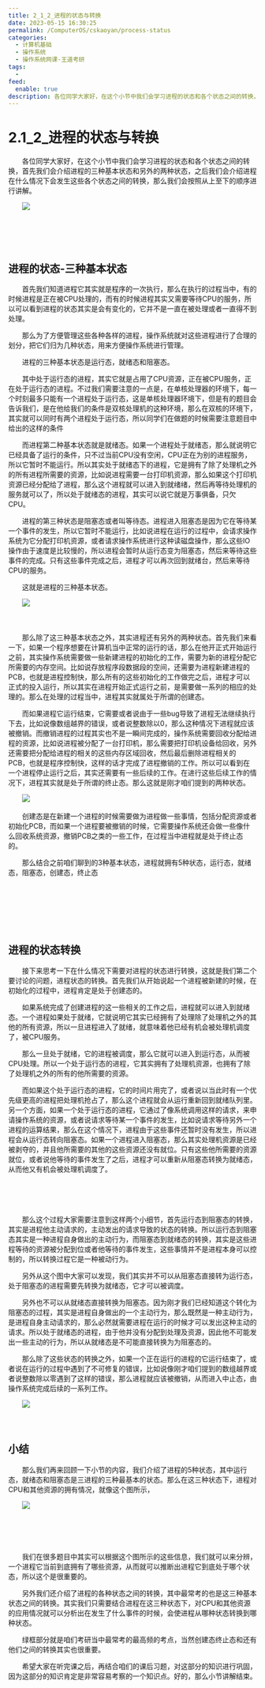 ```yaml
---
title: 2_1_2_进程的状态与转换
date: 2023-05-15 16:30:25
permalink: /ComputerOS/cskaoyan/process-status
categories:
  - 计算机基础
  - 操作系统
  - 操作系统网课-王道考研
tags:
  - 
feed:
  enable: true
description: 各位同学大家好，在这个小节中我们会学习进程的状态和各个状态之间的转换，首先我们会介绍进程的三种基本状态和另外的两种状态，之后我们会介绍进程在什么情况下会发生这些各个状态之间的转换，那么我们会按照从上至下的顺序进行讲解。
---
```

# 2.1_2_进程的状态与转换

　　各位同学大家好，在这个小节中我们会学习进程的状态和各个状态之间的转换，首先我们会介绍进程的三种基本状态和另外的两种状态，之后我们会介绍进程在什么情况下会发生这些各个状态之间的转换，那么我们会按照从上至下的顺序进行讲解。
<!-- more -->
　　![](https://image.peterjxl.com/blog/image-20221005101457-lut3kxb.png)

　　‍

　　‍

## 进程的状态-三种基本状态

　　首先我们知道进程它其实就是程序的一次执行，那么在执行的过程当中，有的时候进程是正在被CPU处理的，而有的时候进程其实又需要等待CPU的服务，所以可以看到进程的状态其实是会有变化的，它并不是一直在被处理或者一直得不到处理。

　　那么为了方便管理这些各种各样的进程，操作系统就对这些进程进行了合理的划分，把它们归为几种状态，用来方便操作系统进行管理。

　　进程的三种基本状态是运行态，就绪态和阻塞态。

　　其中处于运行态的进程，其实它就是占用了CPU资源，正在被CPU服务，正在处于运行态的进程。不过我们需要注意的一点是，在单核处理器的环境下，每一个时刻最多只能有一个进程处于运行态，这是单核处理器环境下，但是有的题目会告诉我们，是在他给我们的条件是双核处理机的这种环境，那么在双核的环境下，其实就可以同时有两个进程处于运行态，所以同学们在做题的时候需要注意题目中给出的这样的条件

　　而进程第二种基本状态就是就绪态。如果一个进程处于就绪态，那么就说明它已经具备了运行的条件，只不过当前CPU没有空闲，CPU正在为别的进程服务，所以它暂时不能运行。所以其实处于就绪态下的进程，它是拥有了除了处理机之外的所有进程所需要的资源，比如说进程需要一台打印机资源，那么如果这个打印机资源已经分配给了进程，那么这个进程就可以进入到就绪绪，然后再等待处理机的服务就可以了，所以处于就绪态的进程，其实可以说它就是万事俱备，只欠CPU。

　　进程的第三种状态是阻塞态或者叫等待态。进程进入阻塞态是因为它在等待某一个事件的发生，所以它暂时不能运行，比如说进程在运行的过程中，会请求操作系统为它分配打印机资源，或者请求操作系统进行这种读磁盘操作，那么这些IO操作由于速度是比较慢的，所以进程会暂时从运行态变为阻塞态，然后来等待这些事件的完成。只有这些事件完成之后，进程才可以再次回到就绪台，然后来等待CPU的服务。

　　这就是进程的三种基本状态。

　　![](https://image.peterjxl.com/blog/image-20221005101740-1zn7d7v.png)

　　‍

　　那么除了这三种基本状态之外，其实进程还有另外的两种状态。首先我们来看一下，如果一个程序想要在计算机当中正常的运行的话，那么在他开正式开始运行之前，其实操作系统需要做一些新建进程的初始化的工作，需要为新的进程分配它所需要的内存空间。比如说存放程序段数据段的空间，还需要为进程新建进程的PCB，也就是进程控制快，那么所有的这些初始化的工作做完之后，进程才可以正式的投入运行，所以其实在进程开始正式运行之前，是需要做一系列的相应的处理的。那么在处理的过程当中，进程其实就属处于所谓的创建态。

　　而如果进程它运行结束，它需要或者说由于一些bug导致了进程无法继续执行下去，比如说像数组越界的错误，或者说整数除以0，那么这种情况下进程就应该被撤销。而撤销进程的过程其实也不是一瞬间完成的，操作系统需要回收分配给进程的资源，比如说进程被分配了一台打印机，那么需要把打印机设备给回收，另外还需要把分配给进程的相关的这些内存区域回收，然后最后删除进程相关的PCB，也就是程序控制快，这样的话才完成了进程撤销的工作。所以可以看到在一个进程停止运行之后，其实还需要有一些后续的工作。在进行这些后续工作的情况下，进程其实就是处于所谓的终止态。那么这就是刚才咱们提到的两种状态。

　　![](https://image.peterjxl.com/blog/image-20221005102158-kzo21by.png)

　　创建态是在新建一个进程的时候需要做为进程做一些事情，包括分配资源或者初始化PCB，而如果一个进程要被撤销的时候，它需要操作系统还会做一些像什么回收系统资源，撤销PCB之类的一些工作，在过程当中进程就是处于终止态的。

　　那么结合之前咱们聊到的3种基本状态，进程就拥有5种状态，运行态，就绪态，阻塞态，创建态，终止态

　　‍

　　‍

　　‍

## 进程的状态转换

　　接下来思考一下在什么情况下需要对进程的状态进行转换，这就是我们第二个要讨论的问题，进程状态的转换。首先我们从开始说起一个进程被新建的时候，在初始化的过程中，进程肯定是处于创建态的。

　　如果系统完成了创建进程的这一些相关的工作之后，进程就可以进入到就绪态。一个进程如果处于就绪，它就说明它其实已经拥有了处理除了处理机之外的其他的所有资源，所以一旦进程进入了就绪，就意味着他已经有机会被处理机调度了，被CPU服务。

　　那么一旦处于就绪，它的进程被调度，那么它就可以进入到运行态，从而被CPU处理。所以一个处于运行态的进程，它其实拥有了处理机资源，也拥有了除了处理机之外的所有的他所需要的资源。

　　而如果这个处于运行态的进程，它的时间片用完了，或者说以当此时有一个优先级更高的进程把处理机抢占了，那么这个进程就会从运行重新回到就绪队列里。另一个方面，如果一个处于运行态的进程，它通过了像系统调用这样的请求，来申请操作系统的资源，或者说请求等待某一个事件的发生，比如说请求等待另外一个进程的运算结果，那么在这个情况下，进程由于这些事件还暂时没有发生，所以进程会从运行态转向阻塞态。如果一个进程进入阻塞态，那么其实处理机资源是已经被剥夺的，并且他所需要的其他的这些资源还没有就位。只有这些他所需要的资源就位，或者说他等待的事件发生了之后，进程才可以重新从阻塞态转换为就绪态，从而他又有机会被处理机调度了。

　　‍

　　‍

　　那么这个过程大家需要注意到这样两个小细节，首先运行态到阻塞态的转换，其实是进程他主动请求的，主动发出的请求导致的状态的转换。所以运行态到阻塞态其实是一种进程自身做出的主动行为，而阻塞态到就绪态的转换，其实是这些进程等待的资源被分配到位或者他等待的事件发生，这些事情并不是进程本身可以控制的，所以转换过程它是一种被动行为。

　　另外从这个图中大家可以发现，我们其实并不可以从阻塞态直接转为运行态，处于阻塞态的进程需要先转换为就绪态，它才可以被调度。

　　另外也不可以从就绪态直接转换为阻塞态。因为刚才我们已经知道这个转化为阻塞态的过程，其实是进程自身做出的一个主动行为，那么既然是一种主动行为，是进程自身主动请求的，那么必然就需要进程在运行的时候才可以发出这种主动的请求。所以处于就绪态的进程，由于他并没有分配到处理及资源，因此他不可能发出一些主动的行为，所以从就绪态是不可能直接转换为为阻塞态的。

　　那么除了这些状态的转换之外，如果一个正在运行的进程的它运行结束了，或者说在运行的过程中遇到了不可修复的错误，比如说像刚才咱们提到的数组越界或者说整数除以零遇到了这样的错误，那么进程就应该被撤销，从而进入中止态，由操作系统完成后续的一系列工作。

　　![](https://image.peterjxl.com/blog/image-20221005102928-rasqzxa.png)

　　‍

## 小结

　　那么我们再来回顾一下小节的内容，我们介绍了进程的5种状态，其中运行态，就绪态和阻塞态是三进程的三种最基本的状态。那么在这三种状态下，进程对CPU和其他资源的拥有情况，就像这个图所示，

　　![](https://image.peterjxl.com/blog/image-20221005102957-wnh6g9e.png)

　　‍

　　‍

　　我们在很多题目中其实可以根据这个图所示的这些信息，我们就可以来分辨，一个进程它当前到底拥有了哪些资源，从而就可以推断出进程它到底处于哪个状态，所以这个是很重要的。

　　另外我们还介绍了进程的各种状态之间的转换，其中最常考的也是这三种基本状态之间的转换。其实我们只需要结合进程在这三种状态下，对CPU和其他资源的应用情况就可以分析出在发生了什么事件的时候，会使进程从哪种状态转换到哪种状态。

　　绿框部分就是咱们考研当中最常考的最高频的考点，当然创建态终止态和还有他们之间的转换其实也很重要。

　　希望大家在听完课之后，再结合咱们的课后习题，对这部分的知识进行巩固，因为这部分的知识肯定是非常容易考察的一个知识点。好的，那么小节讲解结束。
